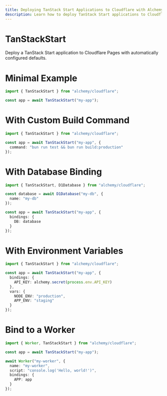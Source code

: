 ```yaml
---
title: Deploying TanStack Start Applications to Cloudflare with Alchemy
description: Learn how to deploy TanStack Start applications to Cloudflare Workers using Alchemy for modern web development.
---
```


# TanStackStart

Deploy a TanStack Start application to Cloudflare Pages with automatically configured defaults.

# Minimal Example

```ts
import { TanStackStart } from "alchemy/cloudflare";

const app = await TanStackStart("my-app");
```

# With Custom Build Command

```ts
import { TanStackStart } from "alchemy/cloudflare";

const app = await TanStackStart("my-app", {
  command: "bun run test && bun run build:production"
});
```

# With Database Binding

```ts
import { TanStackStart, D1Database } from "alchemy/cloudflare";

const database = await D1Database("my-db", {
  name: "my-db"
});

const app = await TanStackStart("my-app", {
  bindings: {
    DB: database
  }
});
```

# With Environment Variables

```ts
import { TanStackStart } from "alchemy/cloudflare";

const app = await TanStackStart("my-app", {
  bindings: {
    API_KEY: alchemy.secret(process.env.API_KEY)
  },
  vars: {
    NODE_ENV: "production",
    APP_ENV: "staging"
  }
});
```

# Bind to a Worker

```ts
import { Worker, TanStackStart } from "alchemy/cloudflare";

const app = await TanStackStart("my-app");

await Worker("my-worker", {
  name: "my-worker",
  script: "console.log('Hello, world!')",
  bindings: {
    APP: app
  }
});
```